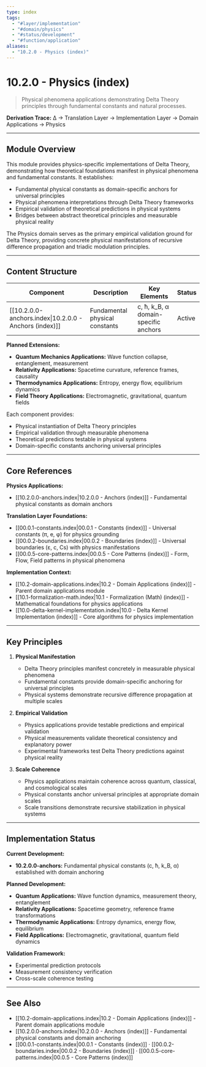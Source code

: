 ```yaml
---
type: index
tags:
  - "#layer/implementation"
  - "#domain/physics"
  - "#status/development"
  - "#function/application"
aliases:
  - "10.2.0 - Physics (index)"
---
```


# 10.2.0 - Physics (index)

> Physical phenomena applications demonstrating Delta Theory principles through fundamental constants and natural processes.

**Derivation Trace:** ∆ → Translation Layer → Implementation Layer → Domain Applications → Physics

---

## Module Overview

This module provides physics-specific implementations of Delta Theory, demonstrating how theoretical foundations manifest in physical phenomena and fundamental constants. It establishes:
- Fundamental physical constants as domain-specific anchors for universal principles
- Physical phenomena interpretations through Delta Theory frameworks
- Empirical validation of theoretical predictions in physical systems
- Bridges between abstract theoretical principles and measurable physical reality

The Physics domain serves as the primary empirical validation ground for Delta Theory, providing concrete physical manifestations of recursive difference propagation and triadic modulation principles.

---

## Content Structure

| Component | Description | Key Elements | Status |
|-----------|-------------|--------------|--------|
| [[10.2.0.0-anchors.index\|10.2.0.0 - Anchors (index)]] | Fundamental physical constants | c, ħ, k_B, α domain-specific anchors | Active |

**Planned Extensions:**
- **Quantum Mechanics Applications:** Wave function collapse, entanglement, measurement
- **Relativity Applications:** Spacetime curvature, reference frames, causality
- **Thermodynamics Applications:** Entropy, energy flow, equilibrium dynamics
- **Field Theory Applications:** Electromagnetic, gravitational, quantum fields

Each component provides:
- Physical instantiation of Delta Theory principles
- Empirical validation through measurable phenomena
- Theoretical predictions testable in physical systems
- Domain-specific constants anchoring universal principles

---

## Core References

**Physics Applications:**
- [[10.2.0.0-anchors.index\|10.2.0.0 - Anchors (index)]] - Fundamental physical constants as domain anchors

**Translation Layer Foundations:**
- [[00.0.1-constants.index\|00.0.1 - Constants (index)]] - Universal constants (π, e, φ) for physics grounding
- [[00.0.2-boundaries.index\|00.0.2 - Boundaries (index)]] - Universal boundaries (ε, c, Cs) with physics manifestations
- [[00.0.5-core-patterns.index\|00.0.5 - Core Patterns (index)]] - Form, Flow, Field patterns in physical phenomena

**Implementation Context:**
- [[10.2-domain-applications.index\|10.2 - Domain Applications (index)]] - Parent domain applications module
- [[10.1-formalization-math.index\|10.1 - Formalization (Math) (index)]] - Mathematical foundations for physics applications
- [[10.0-delta-kernel-implementation.index\|10.0 - Delta Kernel Implementation (index)]] - Core algorithms for physics implementation

---

## Key Principles

1. **Physical Manifestation**
   - Delta Theory principles manifest concretely in measurable physical phenomena
   - Fundamental constants provide domain-specific anchoring for universal principles
   - Physical systems demonstrate recursive difference propagation at multiple scales

2. **Empirical Validation**
   - Physics applications provide testable predictions and empirical validation
   - Physical measurements validate theoretical consistency and explanatory power
   - Experimental frameworks test Delta Theory predictions against physical reality

3. **Scale Coherence**
   - Physics applications maintain coherence across quantum, classical, and cosmological scales
   - Physical constants anchor universal principles at appropriate domain scales
   - Scale transitions demonstrate recursive stabilization in physical systems

---

## Implementation Status

**Current Development:**
- **10.2.0.0-anchors:** Fundamental physical constants (c, ħ, k_B, α) established with domain anchoring

**Planned Development:**
- **Quantum Applications:** Wave function dynamics, measurement theory, entanglement
- **Relativity Applications:** Spacetime geometry, reference frame transformations
- **Thermodynamic Applications:** Entropy dynamics, energy flow, equilibrium
- **Field Applications:** Electromagnetic, gravitational, quantum field dynamics

**Validation Framework:**
- Experimental prediction protocols
- Measurement consistency verification
- Cross-scale coherence testing

---

## See Also

- [[10.2-domain-applications.index\|10.2 - Domain Applications (index)]] - Parent domain applications module
- [[10.2.0.0-anchors.index\|10.2.0.0 - Anchors (index)]] - Fundamental physical constants and domain anchoring
- [[00.0.1-constants.index\|00.0.1 - Constants (index)]] · [[00.0.2-boundaries.index\|00.0.2 - Boundaries (index)]] · [[00.0.5-core-patterns.index\|00.0.5 - Core Patterns (index)]]
